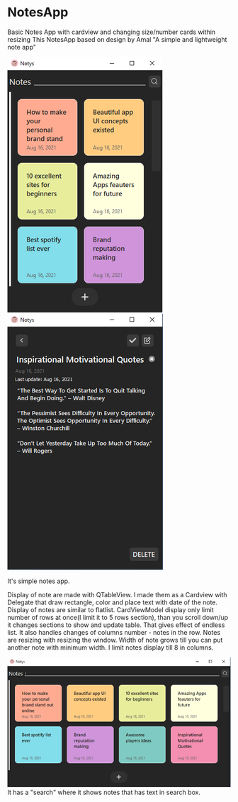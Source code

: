 # NotesApp
Basic Notes App with cardview and changing size/number cards within resizing
This NotesApp based on design by Amal "A simple and lightweight note app"

![alt text](https://raw.githubusercontent.com/MelonLemon/NotesApp/master/ui/snapshots/snapShot1.PNG)
![alt text](https://raw.githubusercontent.com/MelonLemon/NotesApp/master/ui/snapshots/snapShot2.PNG)

It's simple notes app. 

Display of note are made with QTableView. I made them as a Cardview with Delegate that draw rectangle, color and place text with date of the note.
Display of notes are similar to flatlist. CardViewModel display only limit number of rows at once(I limit it to 5 rows section), than you scroll down/up it changes sections to show and update table. That gives effect of endless list. It also handles changes of columns number - notes in the row. 
Notes are resizing with resizing the window. Width of note grows till you can put another note with minimum width. I limit notes display till 8 in columns.

![alt text](https://raw.githubusercontent.com/MelonLemon/NotesApp/master/ui/snapshots/snapShot4.PNG)
It has a "search" where it shows notes that has text in search box.  


